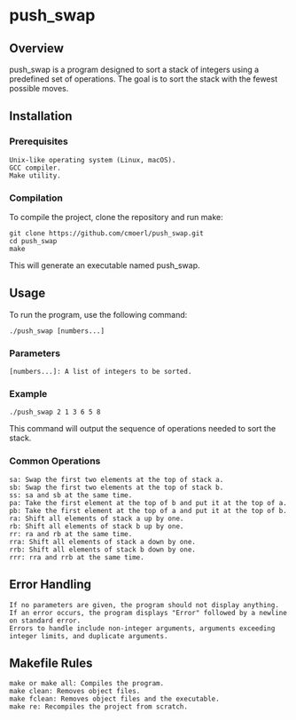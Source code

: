 # push_swap


## Overview

push_swap is a program designed to sort a stack of integers using a predefined set of operations. The goal is to sort the stack with the fewest possible moves.

## Installation

### Prerequisites

    Unix-like operating system (Linux, macOS).
    GCC compiler.
    Make utility.

### Compilation

To compile the project, clone the repository and run make:

    git clone https://github.com/cmoerl/push_swap.git
    cd push_swap
    make

This will generate an executable named push_swap.

## Usage

To run the program, use the following command:

    ./push_swap [numbers...]

### Parameters

    [numbers...]: A list of integers to be sorted.

### Example

    ./push_swap 2 1 3 6 5 8

This command will output the sequence of operations needed to sort the stack.

### Common Operations

    sa: Swap the first two elements at the top of stack a.
    sb: Swap the first two elements at the top of stack b.
    ss: sa and sb at the same time.
    pa: Take the first element at the top of b and put it at the top of a.
    pb: Take the first element at the top of a and put it at the top of b.
    ra: Shift all elements of stack a up by one.
    rb: Shift all elements of stack b up by one.
    rr: ra and rb at the same time.
    rra: Shift all elements of stack a down by one.
    rrb: Shift all elements of stack b down by one.
    rrr: rra and rrb at the same time.

## Error Handling

    If no parameters are given, the program should not display anything.
    If an error occurs, the program displays "Error" followed by a newline on standard error.
    Errors to handle include non-integer arguments, arguments exceeding integer limits, and duplicate arguments.

## Makefile Rules

    make or make all: Compiles the program.
    make clean: Removes object files.
    make fclean: Removes object files and the executable.
    make re: Recompiles the project from scratch.
